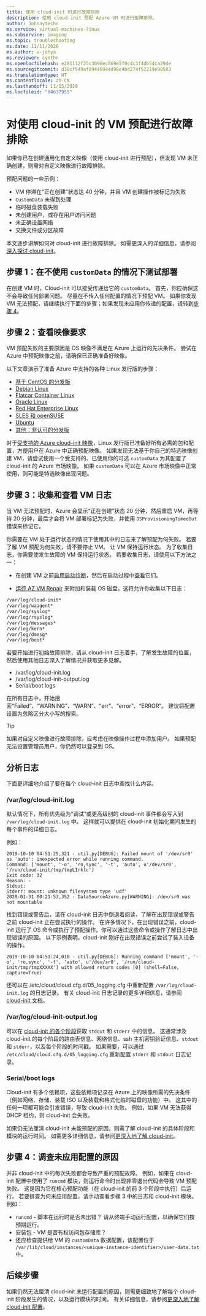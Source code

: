 ```yaml
---
title: 使用 cloud-init 时进行故障排除
description: 使用 cloud-init 预配 Azure VM 时进行故障排除。
author: Johnnytechn
ms.service: virtual-machines-linux
ms.subservice: imaging
ms.topic: troubleshooting
ms.date: 11/11/2020
ms.author: v-johya
ms.reviewer: cynthn
ms.openlocfilehash: e281112f25c3096ec869e5f0c4c3f4db54ca29de
ms.sourcegitcommit: d30cf549af09446944d98e4bd274f52219e90583
ms.translationtype: HT
ms.contentlocale: zh-CN
ms.lasthandoff: 11/15/2020
ms.locfileid: "94637955"
---
```

# <a name="troubleshooting-vm-provisioning-with-cloud-init"></a>对使用 cloud-init 的 VM 预配进行故障排除

如果你已在创建通用化自定义映像（使用 cloud-init 进行预配），但发现 VM 未正确创建，则需对自定义映像进行故障排除。

预配问题的一些示例：
- VM 停滞在“正在创建”状态达 40 分钟，并且 VM 创建操作被标记为失败
- `CustomData` 未得到处理
- 临时磁盘装载失败
- 未创建用户，或存在用户访问问题
- 未正确设置网络
- 交换文件或分区故障

本文逐步讲解如何对 cloud-init 进行故障排除。 如需更深入的详细信息，请参阅[深入探讨 cloud-init](./cloud-init-deep-dive.md)。

## <a name="step-1-test-the-deployment-without-customdata"></a>步骤 1：在不使用 `customData` 的情况下测试部署

在创建 VM 时，Cloud-init 可以接受传递给它的 `customData`。 首先，你应确保这不会导致任何部署问题。 尽量在不传入任何配置的情况下预配 VM。 如果你发现 VM 无法预配，请继续执行下面的步骤；如果发现未应用你传递的配置，请转到[步骤 4]()。 

## <a name="step-2-review-image-requirements"></a>步骤 2：查看映像要求
VM 预配失败的主要原因是 OS 映像不满足在 Azure 上运行的先决条件。 尝试在 Azure 中预配映像之前，请确保已正确准备好映像。 


以下文章演示了准备 Azure 中支持的各种 Linux 发行版的步骤：

- [基于 CentOS 的分发版](create-upload-centos.md)
- [Debian Linux](debian-create-upload-vhd.md)
- [Flatcar Container Linux](flatcar-create-upload-vhd.md)
- [Oracle Linux](oracle-create-upload-vhd.md)
- [Red Hat Enterprise Linux](redhat-create-upload-vhd.md)
- [SLES 和 openSUSE](suse-create-upload-vhd.md)
- [Ubuntu](create-upload-ubuntu.md)
- [其他：非认可的分发版](create-upload-generic.md)

对于[受支持的 Azure cloud-init 映像](./using-cloud-init.md)，Linux 发行版已准备好所有必需的包和配置，方便用户在 Azure 中正确预配映像。 如果发现无法基于你自己的特选映像创建 VM，请尝试使用一个受支持的、已使用你的可选 `customData` 为其配置了 cloud-init 的 Azure 市场映像。 如果 `customData` 可以在 Azure 市场映像中正常使用，则可能是特选映像出现问题。

## <a name="step-3-collect--review-vm-logs"></a>步骤 3：收集和查看 VM 日志

当 VM 无法预配时，Azure 会显示“正在创建”状态 20 分钟，然后重启 VM，再等待 20 分钟，最后才会将 VM 部署标记为失败，并使用 `OSProvisioningTimedOut` 错误来标记它。

你需要在 VM 处于运行状态的情况下使用其中的日志来了解预配为何失败。  若要了解 VM 预配为何失败，请不要停止 VM。 让 VM 保持运行状态。 为了收集日志，你需要使发生故障的 VM 保持运行状态。 若要收集日志，请使用以下方法之一：

- 在创建 VM 之前[启用启动诊断](./tutorial-monitor.md#enable-boot-diagnostics)，然后在启动过程中[查看](./tutorial-monitor.md#view-boot-diagnostics)它们。

- [运行 AZ VM Repair](../troubleshooting/repair-linux-vm-using-azure-virtual-machine-repair-commands.md) 来附加和装载 OS 磁盘，这将允许你收集以下日志：
```bash
/var/log/cloud-init*
/var/log/waagent*
/var/log/syslog*
/var/log/rsyslog*
/var/log/messages*
/var/log/kern*
/var/log/dmesg*
/var/log/boot*
```
若要开始进行初始故障排除，请从 cloud-init 日志着手，了解发生故障的位置，然后使用其他日志深入了解情况并获取更多见解。 
* /var/log/cloud-init.log
* /var/log/cloud-init-output.log
* Serial/boot logs

在所有日志中，开始搜索“Failed”、“WARNING”、“WARN”、“err”、“error”、“ERROR”。 建议将配置设置为忽略区分大小写的搜索。 

> [!TIP]
> 如果对自定义映像进行故障排除，应考虑在映像操作过程中添加用户。 如果预配无法设置管理员用户，你仍然可以登录到 OS。

## <a name="analyzing-the-logs"></a>分析日志

下面更详细地介绍了要在每个 cloud-init 日志中查找什么内容。

### <a name="varlogcloud-initlog"></a>/var/log/cloud-init.log

默认情况下，所有优先级为“调试”或更高级别的 cloud-init 事件都会写入到 `/var/log/cloud-init.log` 中。 这样就可以提供在 cloud-init 初始化期间发生的每个事件的详细日志。 

例如：

```console
2019-10-10 04:51:25,321 - util.py[DEBUG]: Failed mount of '/dev/sr0' as 'auto': Unexpected error while running command.
Command: ['mount', '-o', 'ro,sync', '-t', 'auto', u'/dev/sr0', '/run/cloud-init/tmp/tmpLIrklc']
Exit code: 32
Reason: -
Stdout:
Stderr: mount: unknown filesystem type 'udf'
2020-01-31 00:21:53,352 - DataSourceAzure.py[WARNING]: /dev/sr0 was not mountable
```


找到错误或警告后，请在 cloud-init 日志中倒退着阅读，了解在出现错误或警告之前 cloud-init 正在尝试执行的操作。 在许多情况下，在出现错误之前，cloud-init 运行了 OS 命令或执行了预配操作。你可以通过这些命令或操作了解日志中出现错误的原因。 以下示例表明，cloud-init 刚好在出现错误之前尝试了装入设备的操作。

```output
2019-10-10 04:51:24,010 - util.py[DEBUG]: Running command ['mount', '-o', 'ro,sync', '-t', 'auto', u'/dev/sr0', '/run/cloud-init/tmp/tmpXXXXX'] with allowed return codes [0] (shell=False, capture=True)
```

还可以在 /etc/cloud/cloud.cfg.d/05_logging.cfg 中重新配置 `/var/log/cloud-init.log` 的日志记录。 有关 cloud-init 日志记录的更多详细信息，请参阅 [cloud-init 文档](https://cloudinit.readthedocs.io/en/latest/topics/logging.html)。 

### <a name="varlogcloud-init-outputlog"></a>/var/log/cloud-init-output.log

可以在 [cloud-init 的各个阶段](cloud-init-deep-dive.md)获取 `stdout` 和 `stderr` 中的信息。 这通常涉及 cloud-init 的每个阶段的路由表信息、网络信息、ssh 主机密钥验证信息、`stdout` 和 `stderr`，以及每个阶段的时间戳。 如果需要，可以通过 `/etc/cloud/cloud.cfg.d/05_logging.cfg` 重新配置 `stderr` 和 `stdout` 日志记录。

### <a name="serialboot-logs"></a>Serial/boot logs 

Cloud-init 有多个依赖项，这些依赖项记录在 Azure 上的映像所需的先决条件（例如网络、存储、装载 ISO 以及装载和格式化临时磁盘的功能）中。 这其中的任何一项都可能会引发错误，导致 cloud-init 失败。 例如，如果 VM 无法获得 DHCP 租约，则 cloud-init 会失败。

如果仍无法厘清 cloud-init 未能预配的原因，则需了解 cloud-init 的具体阶段和模块的运行时间。 如需更多详细信息，请参阅[更深入地了解 cloud-init](cloud-init-deep-dive.md)。


## <a name="step-4-investigate-why-the-configuration-isnt-being-applied"></a>步骤 4：调查未应用配置的原因
并非 cloud-init 中的每次失败都会导致严重的预配故障。 例如，如果在 cloud-init 配置中使用了 `runcmd` 模块，则运行命令时出现非零退出代码会导致 VM 预配失败。 这是因为它在核心预配功能（在 cloud-init 的前 3 个阶段中执行）后运行。 若要排查为何未应用配置，请手动查看步骤 3 中的日志和 cloud-init 模块。 例如：

- `runcmd` - 脚本在运行时是否未出错？ 请从终端手动运行配置，以确保它们按预期运行。
- 安装包 - VM 是否有权访问包存储库？
- 还应检查提供给 VM 的 `customData` 数据配置，该配置位于 `/var/lib/cloud/instances/<unique-instance-identifier>/user-data.txt` 中。


## <a name="next-steps"></a>后续步骤

如果仍然无法厘清 cloud-init 未运行配置的原因，则需更细致地了解每个 cloud-init 阶段发生的情况，以及运行模块的时间。 有关详细信息，请参阅[更深入地了解 cloud-init 配置](./cloud-init-deep-dive.md)。 

